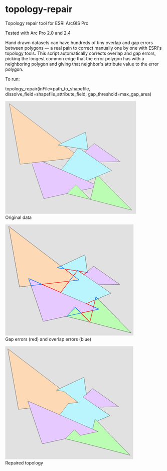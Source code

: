 # topology-repair
Topology repair tool for ESRI ArcGIS Pro

Tested with Arc Pro 2.0 and 2.4

Hand drawn datasets can have hundreds of tiny overlap and gap errors between polygons — a real pain to correct manually one by one with ESRI's topology tools. This script automatically corrects overlap and gap errors, picking the longest common edge that the error polygon has with a neighboring polygon and giving that neighbor's attribute value to the error polygon.

To run:

topology_repair(inFile=path_to_shapefile, dissolve_field=shapefile_attribute_field, gap_threshold=max_gap_area)



![before](before.png)  
Original data


![errors](errors.png)  
Gap errors (red) and overlap errors (blue)  


![after](after.png)  
Repaired topology
